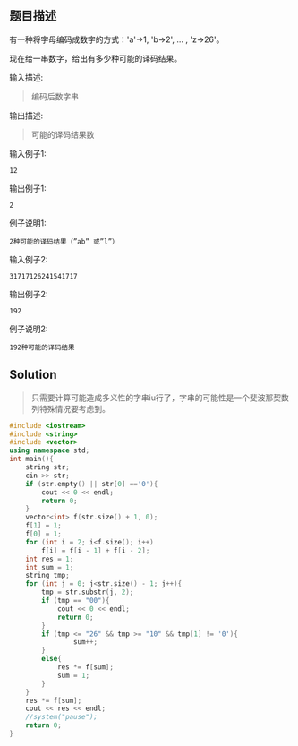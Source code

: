 ## 题目描述
有一种将字母编码成数字的方式：'a'->1, 'b->2', ... , 'z->26'。

现在给一串数字，给出有多少种可能的译码结果。


输入描述:
>编码后数字串


输出描述:
>可能的译码结果数

输入例子1:
```
12
```
输出例子1:
```
2
```
例子说明1:
```
2种可能的译码结果（”ab” 或”l”）
```
输入例子2:
```
31717126241541717
```
输出例子2:
```
192
```
例子说明2:
```
192种可能的译码结果
```
## Solution
> 只需要计算可能造成多义性的字串iu行了，字串的可能性是一个斐波那契数列特殊情况要考虑到。
```c++
#include <iostream>
#include <string>
#include <vector>
using namespace std;
int main(){
	string str;
	cin >> str;
	if (str.empty() || str[0] =='0'){
		cout << 0 << endl;
		return 0;
	}
	vector<int> f(str.size() + 1, 0);
	f[1] = 1;
	f[0] = 1;
	for (int i = 2; i<f.size(); i++)
		f[i] = f[i - 1] + f[i - 2];
	int res = 1;
	int sum = 1;
	string tmp;
	for (int j = 0; j<str.size() - 1; j++){
		tmp = str.substr(j, 2);
		if (tmp == "00"){
			cout << 0 << endl;
			return 0;
		}
		if (tmp <= "26" && tmp >= "10" && tmp[1] != '0'){
				sum++;
		}
		else{
			res *= f[sum];
			sum = 1;
		}
	}
	res *= f[sum];
	cout << res << endl;
	//system("pause");
	return 0;
}
```